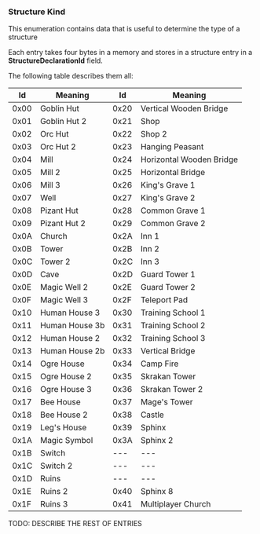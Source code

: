 ### Structure Kind

This enumeration contains data that is useful to determine the type of a structure

Each entry takes four bytes in a memory and stores in a structure entry in a **StructureDeclarationId** field.

The following table describes them all:

Id | Meaning | Id | Meaning
---|---------|----|---------
 0x00 | Goblin Hut | 0x20 | Vertical Wooden Bridge
 0x01 | Goblin Hut 2 | 0x21 | Shop
 0x02 | Orc Hut | 0x22 | Shop 2
 0x03 | Orc Hut 2 | 0x23 | Hanging Peasant
 0x04 | Mill | 0x24 | Horizontal Wooden Bridge
 0x05 | Mill 2 | 0x25 | Horizontal Bridge
 0x06 | Mill 3 | 0x26 | King's Grave 1
 0x07 | Well | 0x27 | King's Grave 2
 0x08 | Pizant Hut | 0x28 | Common Grave 1
 0x09 | Pizant Hut 2 | 0x29 | Common Grave 2
 0x0A | Church | 0x2A | Inn 1
 0x0B | Tower | 0x2B | Inn 2
 0x0C | Tower 2 | 0x2C | Inn 3
 0x0D | Cave | 0x2D | Guard Tower 1
 0x0E | Magic Well 2 | 0x2E | Guard Tower 2
 0x0F | Magic Well 3 | 0x2F | Teleport Pad
 0x10 | Human House 3 | 0x30 | Training School 1
 0x11 | Human House 3b | 0x31 | Training School 2
 0x12 | Human House 2 | 0x32 | Training School 3
 0x13 | Human House 2b | 0x33 | Vertical Bridge
 0x14 | Ogre House | 0x34 | Camp Fire
 0x15 | Ogre House 2 | 0x35 | Skrakan Tower
 0x16 | Ogre House 3 | 0x36 | Skrakan Tower 2
 0x17 | Bee House | 0x37 | Mage's Tower
 0x18 | Bee House 2 | 0x38 | Castle
 0x19 | Leg's House | 0x39 | Sphinx
 0x1A | Magic Symbol | 0x3A | Sphinx 2
 0x1B | Switch | --- | ---
 0x1C | Switch 2 | --- | ---
 0x1D | Ruins | --- | ---
 0x1E | Ruins 2 | 0x40 | Sphinx 8
 0x1F | Ruins 3 | 0x41 | Multiplayer Church










TODO: DESCRIBE THE REST OF ENTRIES
